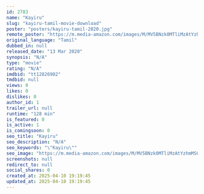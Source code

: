 ```yaml
---
id: 2783
name: "Kayiru"
slug: "kayiru-tamil-movie-download"
poster: "posters/kayiru-tamil-2020.jpg"
remote_poster: "https://m.media-amazon.com/images/M/MV5BNzk0MTliMzAtYzhmMS00OTViLTlmMjQtNmVhMWExMWZkYTQ0XkEyXkFqcGdeQXVyOTk3MjA4MTI@._V1_SX300.jpg"
original_language: "Tamil"
dubbed_in: null
released_date: "13 Mar 2020"
synopsis: "N/A"
type: "movie"
rating: "N/A"
imdbid: "tt12826902"
tmdbid: null
views: 0
likes: 0
dislikes: 0
author_id: 1
trailer_url: null
runtime: "128 min"
is_featured: 0
is_active: 1
is_comingsoon: 0
seo_title: "Kayiru"
seo_description: "N/A"
seo_keywords: "\"Kayiru\""
seo_image: "https://m.media-amazon.com/images/M/MV5BNzk0MTliMzAtYzhmMS00OTViLTlmMjQtNmVhMWExMWZkYTQ0XkEyXkFqcGdeQXVyOTk3MjA4MTI@._V1_SX300.jpg"
screenshots: null
redirect_to: null
social_shares: 0
created_at: 2025-04-10 19:19:45
updated_at: 2025-04-10 19:19:45
---
```


